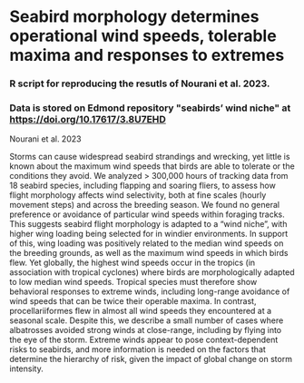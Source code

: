 # Seabird morphology determines operational wind speeds, tolerable maxima and responses to extremes
### R script for reproducing the resutls of Nourani et al. 2023.
### Data is stored on Edmond repository "seabirds’ wind niche" at https://doi.org/10.17617/3.8U7EHD

Nourani et al. 2023

Storms can cause widespread seabird strandings and wrecking, yet little is known about the maximum wind speeds that birds are able to tolerate or the conditions they avoid. We analyzed > 300,000 hours of tracking data from 18 seabird species, including flapping and soaring fliers, to assess how flight morphology affects wind selectivity, both at fine scales (hourly movement steps) and across the breeding season. We found no general preference or avoidance of particular wind speeds within foraging tracks. This suggests seabird flight morphology is adapted to a “wind niche”, with higher wing loading being selected for in windier environments. In support of this, wing loading was positively related to the median wind speeds on the breeding grounds, as well as the maximum wind speeds in which birds flew. Yet globally, the highest wind speeds occur in the tropics (in association with tropical cyclones) where birds are morphologically adapted to low median wind speeds. Tropical species must therefore show behavioral responses to extreme winds, including long-range avoidance of wind speeds that can be twice their operable maxima. In contrast, procellariiformes flew in almost all wind speeds they encountered at a seasonal scale. Despite this, we describe a small number of cases where albatrosses avoided strong winds at close-range, including by flying into the eye of the storm. Extreme winds appear to pose context-dependent risks to seabirds, and more information is needed on the factors that determine the hierarchy of risk, given the impact of global change on storm intensity.
